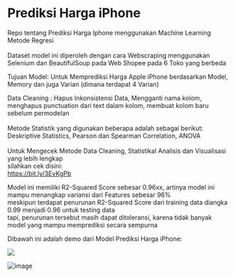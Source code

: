 # Prediksi Harga iPhone
Repo tentang Prediksi Harga Iphone menggunakan Machine Learning Metode Regresi<br>
<br>
Dataset model ini diperoleh dengan cara Webscraping menggunakan Selenium dan BeautifulSoup pada Web Shopee pada 6 Toko yang berbeda
<br>

Tujuan Model: Untuk Memprediksi Harga Apple iPhone berdasarkan Model, Memory dan juga Varian (dimana terdapat 4 Varian)

Data Cleaning : Hapus Inkonsistensi Data, Mengganti nama kolom, menghapus punctuation dari text dalam kolom, membuat kolom baru sebelum permodelan<br><br>
Metode Statistik yang digunakan beberapa adalah sebagai berikut:<br>
Deskriptive Statistics, Pearson dan Spearman Correlation, ANOVA<br>
<br>
Untuk Mengecek Metode Data Cleaning, Statistikal Analisis dan Visualisasi yang lebih lengkap<br>
silahkan cek disini:<br>
https://bit.ly/3EvKgPb

Model ini memiliki R2-Squared Score sebesar 0.96xx, artinya model ini mampu menangkap variansi dari Features sebesar 96%<br>
meskipun terdapat penurunan R2-Squared Score dari training data diangka 0.99 menjadi 0.96 untuk testing data<br>
tapi, penurunan tersebut masih dapat ditoleransi, karena tidak banyak model yang mampu memprediksi secara sempurna

Dibawah ini adalah demo dari Model Prediksi Harga iPhone:

![](https://github.com/syaerulid/iphone_price_predictor/blob/main/demo/flask_fast.gif)


![image](https://github.com/syaerulid/iphone_price_predictor/assets/119069839/2ae1f27d-81e5-43b5-bd94-02188649b5bd)

